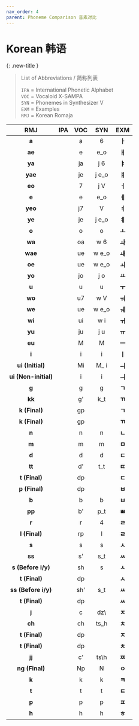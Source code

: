 ```yaml
---
nav_order: 4
parent: Phoneme Comparison 音素对比
---
```

# Korean 韩语

{: .new-title }
> List of Abbreviations / 简称列表
>
> `IPA` = International Phonetic Alphabet  
> `VOC` = Vocaloid X-SAMPA  
> `SYN` = Phonemes in Synthesizer V  
> `EXM` = Examples  
> `RMJ` = Korean Romaja

| RMJ | IPA | VOC | SYN | EXM |
|:---:|:---:|:---:|:---:|:---:|
| **a** |  | a | 6 | **ㅏ** |
| **ae** |  | e | e_o | **ㅐ** |
| **ya** |  | ja | j 6 | **ㅑ** |
| **yae** |  | je | j e_o | **ㅒ** |
| **eo** |  | 7 | j V | **ㅓ** |
| **e** |  | e | e_o | **ㅔ** |
| **yeo** |  | j7 | V | **ㅕ** |
| **ye** |  | je | j e_o | **ㅖ** |
| **o** |  | o | o | **ㅗ** |
| **wa** |  | oa | w 6 | **ㅘ** |
| **wae** |  | ue | w e_o | **ㅙ** |
| **oe** |  | ue | w e_o | **ㅚ** |
| **yo** |  | jo | j o | **ㅛ** |
| **u** |  | u | u | **ㅜ** |
| **wo** |  | u7 | w V | **ㅝ** |
| **we** |  | ue | w e_o | **ㅞ** |
| **wi** |  | ui | w i | **ㅟ** |
| **yu** |  | ju | j u | **ㅠ** |
| **eu** |  | M | M | **ㅡ** |
| **i** |  | i | i | **ㅣ** |
| **ui (Initial)** |  | Mi | M_ i | **ㅢ** |
| **ui (Non-initial)** |  | i | i | **ㅢ** |
| **g** |  | g | g | **ㄱ** |
| **kk** |  | g' | k_t | **ㄲ** |
| **k (Final)** |  | gp |  | **ㄱ** |
| **k (Final)** |  | gp |  | **ㄲ** |
| **n** |  | n | n | **ㄴ** |
| **m** |  | m | m | **ㅁ** |
| **d** |  | d | d | **ㄷ** |
| **tt** |  | d' | t_t | **ㄸ** |
| **t (Final)** |  | dp |  | **ㄷ** |
| **p (Final)** |  | dp |  | **ㅂ** |
| **b** |  | b | b | **ㅂ** |
| **pp** |  | b' | p_t | **ㅃ** |
| **r** |  | r | 4 | **ㄹ** |
| **l (Final)** |  | rp | l | **ㄹ** |
| **s** |  | s | s | **ㅅ** |
| **ss** |  | s' | s_t | **ㅆ** |
| **s (Before i/y)** |  | sh | s | **ㅅ** |
| **t (Final)** |  | dp |  | **ㅅ** |
| **ss (Before i/y)** |  | sh' | s_t | **ㅆ** |
| **t (Final)** |  | dp |  | **ㅆ** |
| **j** |  | c | dz\ | **ㅈ** |
| **ch** |  | ch | ts\_h | **ㅊ** |
| **t (Final)** |  | dp |  | **ㅈ** |
| **t (Final)** |  | dp |  | **ㅊ** |
| **jj** |  | c' | ts\h | **ㅉ** |
| **ng (Final)** |  | Np | N | **ㅇ** |
| **k** |  | k | k | **ㅋ** |
| **t** |  | t | t | **ㅌ** |
| **p** |  | p | p | **ㅍ** |
| **h** |  | h | h | **ㅎ** |
